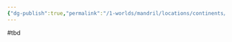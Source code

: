 ```yaml
---
{"dg-publish":true,"permalink":"/1-worlds/mandril/locations/continents/mandril/rexia/ocenia/dipontum/alter-turm/"}
---
```



#tbd